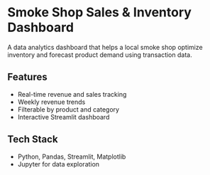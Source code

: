 # Smoke Shop Sales & Inventory Dashboard

A data analytics dashboard that helps a local smoke shop optimize inventory and forecast product demand using transaction data.

## Features
- Real-time revenue and sales tracking
- Weekly revenue trends
- Filterable by product and category
- Interactive Streamlit dashboard

## Tech Stack
- Python, Pandas, Streamlit, Matplotlib
- Jupyter for data exploration